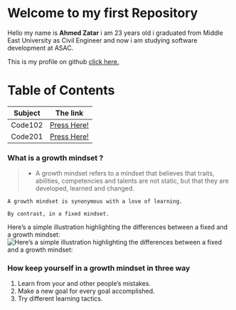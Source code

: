 # Welcome to my first Repository
 Hello my name is **Ahmed Zatar** i am 23 years old i graduated from Middle East University as Civil Engineer and now i am studying software development at ASAC.
 
This is my profile on github [click here.](https://github.com/AhmedZatar)

# Table of Contents

| Subject | The link |
| --- | --- |
| Code102 | [Press Here!](https://ahmedzatar.github.io/reading-notes/102) |
| Code201 | [Press Here!](https://ahmedzatar.github.io/reading-notes/201) |

### What is a growth mindset ?
> - A growth mindset refers to a mindset that believes that traits, abilities, competencies and talents are not static, but that they are developed, learned and changed.

`A growth mindset is synonymous with a love of learning. `

`By contrast, in a fixed mindset.`

Here’s a simple illustration highlighting the differences between a fixed and a growth mindset:
![Here’s a simple illustration highlighting the differences between a fixed and a growth mindset:](https://3kllhk1ibq34qk6sp3bhtox1-wpengine.netdna-ssl.com/wp-content/uploads/NewGrowthMindset2.png)
### How keep yourself in a growth mindset in three way
1. Learn from your and other people’s mistakes.
2. Make a new goal for every goal accomplished.
3. Try different learning tactics.






